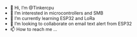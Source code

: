 - 👋 Hi, I’m @Tinkercpu
- 👀 I’m interested in microcontrollers and SMB
- 🌱 I’m currently learning ESP32 and LoRa
- 💞️ I’m looking to collaborate on email text alert from ESP32
- 📫 How to reach me ...

<!---
Tinkercpu/Tinkercpu is a ✨ special ✨ repository because its `README.md` (this file) appears on your GitHub profile.
You can click the Preview link to take a look at your changes.
--->
